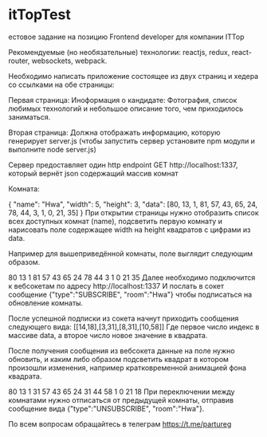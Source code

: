 # itTopTest




естовое задание на позицию Frontend developer для компании ITTop

Рекомендуемые (но необязательные) технологии: reactjs, redux, react-router, websockets, webpack.

Необходимо написать приложение состоящее из двух страниц и хедера со ссылками на обе страницы:

Первая страница: Иноформация о кандидате: Фотография, список любимых технологий и небольшое описание того, чем приходилось заниматься.

Вторая страница: Должна отображать информацию, которую генерирует server.js (чтобы запустить сервер установите npm модули и выполните node server.js)

Сервер предоставляет один http endpoint GET http://localhost:1337, который вернёт json содержащий массив комнат

Комната:

{
  "name": "Hwa",
  "width": 5,
  "height": 3,
  "data": [80, 13, 1, 81, 57, 43, 65, 24, 78, 44, 3, 1, 0, 21, 35]
}
При открытии страницы нужно отобразить список всех доступных комнат (name), подсветить первую комнату и нарисовать поле содержащее width на height квадратов с цифрами из data.

Например для вышеприведённой комнаты, поле выглядит следующим образом.

80	13	1	81	57
43	65	24	78	44
3	1	0	21	35
Далее необходимо подключится к вебсокетам по адресу http://localhost:1337 И послать в сокет сообщение {"type":"SUBSCRIBE", "room":"Hwa"} чтобы подписаться на обновление комнаты.

После успешной подписки из сокета начнут приходить сообщения следующего вида: [[14,18],[3,31],[8,31],[10,58]] Где первое число индекс в массиве data, а второе число новое значение в квадрата.

После получения сообщения из вебсокета данные на поле нужно обновить, и каким либо образом подсветить квадрат в котором произошли изменения, например кратковременной анимацией фона квадрата.

80	13	1	31	57
43	65	24	31	44
58	1	0	21	18
При переключении между комнатами нужно отписаться от предыдущей комнаты, отправив сообщение вида {"type":"UNSUBSCRIBE", "room":"Hwa"}.

По всем вопросам обращайтесь в телеграм https://t.me/partureg
